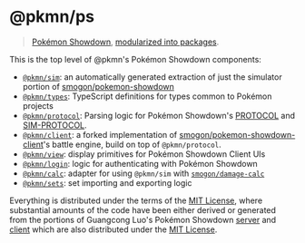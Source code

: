 # @pkmn/ps

> [Pokémon Showdown][0], [modularized into packages][1].

This is the top level of @pkmn's Pokémon Showdown components:

- [`@pkmn/sim`][2]: an automatically generated extraction of just the simulator portion of [smogon/pokemon-showdown][3]
- [`@pkmn/types`][4]: TypeScript definitions for types common to Pokémon projects
- [`@pkmn/protocol`][5]: Parsing logic for Pokémon Showdown's [PROTOCOL][6] and [SIM-PROTOCOL][7].
- [`@pkmn/client`][8]: a forked implementation of [smogon/pokemon-showdown-client][9]'s battle engine, build on top of `@pkmn/protocol`.
- [`@pkmn/view`][10]: display primitives for Pokémon Showdown Client UIs
- [`@pkmn/login`][11]: logic for authenticating with Pokémon Showdown
- [`@pkmn/calc`][12]: adapter for using `@pkmn/sim` with [`smogon/damage-calc`][13]
- [`@pkmn/sets`][14]: set importing and exporting logic

Everything is distributed under the terms of the [MIT License][15], where substantial
amounts of the code have been either derived or generated from the portions of Guangcong
Luo's Pokémon Showdown [server][3] and [client][9] which are also distributed under the [MIT License][16].

  [0]: https://pokemonshowdown.com
  [1]: https://pkmn.cc/modular-ps
  [2]: https://github.com/pkmn/ps/blob/master/sim
  [3]: https://github.com/smogon/pokemon-showdown
  [4]: https://github.com/pkmn/ps/blob/master/types
  [5]: https://github.com/pkmn/ps/blob/master/protocol
  [6]: https://github.com/smogon/pokemon-showdown/blob/master/PROTOCOL.md
  [7]: https://github.com/smogon/pokemon-showdown/blob/master/sim/SIM-PROTOCOL.md
  [8]: https://github.com/pkmn/ps/blob/master/client
  [9]: https://github.com/smogon/pokemon-showdown-client
  [10]: https://github.com/pkmn/ps/blob/master/view
  [11]: https://github.com/pkmn/ps/blob/master/login
  [12]: https://github.com/pkmn/ps/blob/master/calc
  [13]: https://github.com/pkmn/smogon/damage-calc
  [14]: https://github.com/pkmn/ps/blob/master/sets
  [15]: https://github.com/pkmn/ps/blob/master/LICENSE
  [16]: https://github.com/smogon/pokemon-showdown/blob/master/LICENSE
